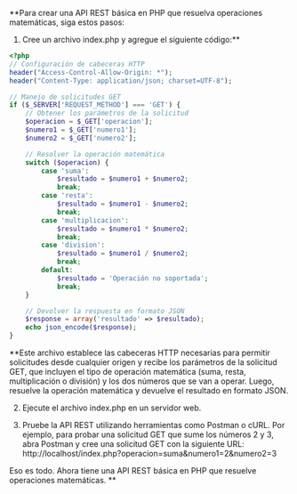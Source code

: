 **Para crear una API REST básica en PHP que resuelva operaciones matemáticas, siga estos pasos:

1. Cree un archivo index.php y agregue el siguiente código:**

```PHP
<?php
// Configuración de cabeceras HTTP
header("Access-Control-Allow-Origin: *");
header("Content-Type: application/json; charset=UTF-8");

// Manejo de solicitudes GET
if ($_SERVER['REQUEST_METHOD'] === 'GET') {
    // Obtener los parámetros de la solicitud
    $operacion = $_GET['operacion'];
    $numero1 = $_GET['numero1'];
    $numero2 = $_GET['numero2'];

    // Resolver la operación matemática
    switch ($operacion) {
        case 'suma':
            $resultado = $numero1 + $numero2;
            break;
        case 'resta':
            $resultado = $numero1 - $numero2;
            break;
        case 'multiplicacion':
            $resultado = $numero1 * $numero2;
            break;
        case 'division':
            $resultado = $numero1 / $numero2;
            break;
        default:
            $resultado = 'Operación no soportada';
            break;
    }

    // Devolver la respuesta en formato JSON
    $response = array('resultado' => $resultado);
    echo json_encode($response);
}

```


**Este archivo establece las cabeceras HTTP necesarias para permitir solicitudes desde cualquier origen y recibe los parámetros de la solicitud GET, que incluyen el tipo de operación matemática (suma, resta, multiplicación o división) y los dos números que se van a operar. Luego, resuelve la operación matemática y devuelve el resultado en formato JSON.

2. Ejecute el archivo index.php en un servidor web.

3. Pruebe la API REST utilizando herramientas como Postman o cURL. Por ejemplo, para probar una solicitud GET que sume los números 2 y 3, abra Postman y cree una solicitud GET con la siguiente URL: http://localhost/index.php?operacion=suma&numero1=2&numero2=3

Eso es todo. Ahora tiene una API REST básica en PHP que resuelve operaciones matemáticas.
**
